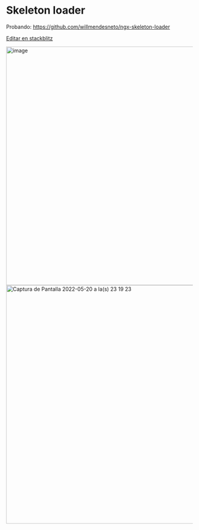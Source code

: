# Skeleton loader

Probando: https://github.com/willmendesneto/ngx-skeleton-loader

[Editar en stackblitz](https://stackblitz.com/edit/angular-ivy-gxbr7w)

<img width="643" alt="image" src="https://user-images.githubusercontent.com/44885834/169630683-b343d752-a81a-43db-ad15-97d9dc5cea24.png">

<img width="643" alt="Captura de Pantalla 2022-05-20 a la(s) 23 19 23" src="https://user-images.githubusercontent.com/44885834/169630692-2c4fde13-6eb0-4501-b373-655f1c7d65ea.png">
